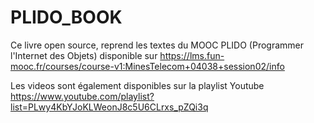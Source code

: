 # PLIDO_BOOK

Ce livre open source, reprend les textes du MOOC PLIDO (Programmer l'Internet des Objets) disponible sur https://lms.fun-mooc.fr/courses/course-v1:MinesTelecom+04038+session02/info



Les videos sont également disponibles sur la playlist Youtube https://www.youtube.com/playlist?list=PLwy4KbYJoKLWeonJ8c5U6CLrxs_pZQi3q

